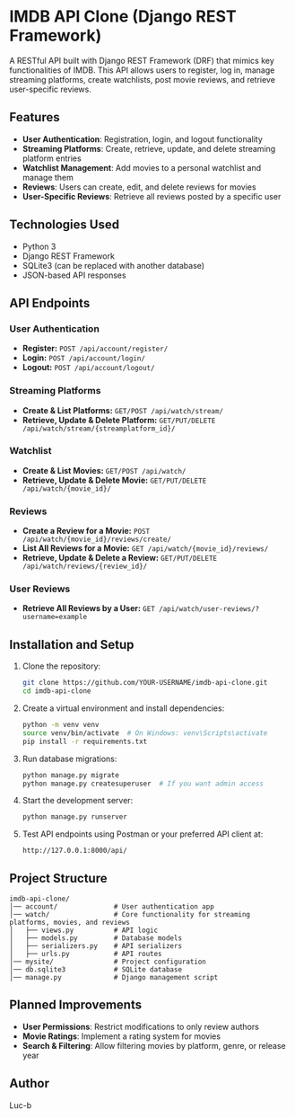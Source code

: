 
# IMDB API Clone (Django REST Framework)  

A RESTful API built with Django REST Framework (DRF) that mimics key functionalities of IMDB. This API allows users to register, log in, manage streaming platforms, create watchlists, post movie reviews, and retrieve user-specific reviews.  

## **Features**  
- **User Authentication**: Registration, login, and logout functionality  
- **Streaming Platforms**: Create, retrieve, update, and delete streaming platform entries  
- **Watchlist Management**: Add movies to a personal watchlist and manage them  
- **Reviews**: Users can create, edit, and delete reviews for movies  
- **User-Specific Reviews**: Retrieve all reviews posted by a specific user  

## **Technologies Used**  
- Python 3  
- Django REST Framework  
- SQLite3 (can be replaced with another database)  
- JSON-based API responses  

## **API Endpoints**  

### **User Authentication**  
- **Register:** `POST /api/account/register/`  
- **Login:** `POST /api/account/login/`  
- **Logout:** `POST /api/account/logout/`  

### **Streaming Platforms**  
- **Create & List Platforms:** `GET/POST /api/watch/stream/`  
- **Retrieve, Update & Delete Platform:** `GET/PUT/DELETE /api/watch/stream/{streamplatform_id}/`  

### **Watchlist**  
- **Create & List Movies:** `GET/POST /api/watch/`  
- **Retrieve, Update & Delete Movie:** `GET/PUT/DELETE /api/watch/{movie_id}/`  

### **Reviews**  
- **Create a Review for a Movie:** `POST /api/watch/{movie_id}/reviews/create/`  
- **List All Reviews for a Movie:** `GET /api/watch/{movie_id}/reviews/`  
- **Retrieve, Update & Delete a Review:** `GET/PUT/DELETE /api/watch/reviews/{review_id}/`  

### **User Reviews**  
- **Retrieve All Reviews by a User:** `GET /api/watch/user-reviews/?username=example`  

## **Installation and Setup**  
1. Clone the repository:  
   ```bash
   git clone https://github.com/YOUR-USERNAME/imdb-api-clone.git
   cd imdb-api-clone
   ```  
2. Create a virtual environment and install dependencies:  
   ```bash
   python -m venv venv  
   source venv/bin/activate  # On Windows: venv\Scripts\activate  
   pip install -r requirements.txt  
   ```  
3. Run database migrations:  
   ```bash
   python manage.py migrate  
   python manage.py createsuperuser  # If you want admin access  
   ```  
4. Start the development server:  
   ```bash
   python manage.py runserver  
   ```  
5. Test API endpoints using Postman or your preferred API client at:  
   ```
   http://127.0.0.1:8000/api/
   ```  

## **Project Structure**  
```
imdb-api-clone/
│── account/              # User authentication app  
│── watch/                # Core functionality for streaming platforms, movies, and reviews  
│   ├── views.py          # API logic  
│   ├── models.py         # Database models  
│   ├── serializers.py    # API serializers  
│   ├── urls.py           # API routes  
│── mysite/               # Project configuration  
│── db.sqlite3            # SQLite database  
│── manage.py             # Django management script  
```

## **Planned Improvements**  
- **User Permissions**: Restrict modifications to only review authors  
- **Movie Ratings**: Implement a rating system for movies  
- **Search & Filtering**: Allow filtering movies by platform, genre, or release year  

## **Author**  
Luc-b  
